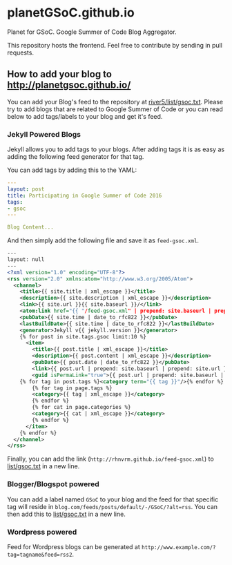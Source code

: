# planetGSoC.github.io
Planet for GSoC. Google Summer of Code Blog Aggregator.

This repository hosts the frontend. Feel free to contribute by sending in pull requests.

## How to add your blog to http://planetgsoc.github.io/

You can add your Blog's feed to the repository at [river5/list/gsoc.txt](https://github.com/planetGSoC/river5/blob/master/lists/gsoc.txt). Please try to add blogs that are related to Google Summer of Code or you can read below to add tags/labels to your blog and get it's feed.

### Jekyll Powered Blogs

Jekyll allows you to add tags to your blogs. After adding tags it is as easy as adding the following feed generator for that tag.

You can add tags by adding this to the YAML: 

```yaml
---
layout: post
title: Participating in Google Summer of Code 2016
tags:
- gsoc
---

Blog Content...

```

And then simply add the following file and save it as `feed-gsoc.xml`.

```xml
---
layout: null
---
<?xml version="1.0" encoding="UTF-8"?>
<rss version="2.0" xmlns:atom="http://www.w3.org/2005/Atom">
  <channel>
    <title>{{ site.title | xml_escape }}</title>
    <description>{{ site.description | xml_escape }}</description>
    <link>{{ site.url }}{{ site.baseurl }}/</link>
    <atom:link href="{{ "/feed-gsoc.xml" | prepend: site.baseurl | prepend: site.url }}" rel="self" type="application/rss+xml"/>
    <pubDate>{{ site.time | date_to_rfc822 }}</pubDate>
    <lastBuildDate>{{ site.time | date_to_rfc822 }}</lastBuildDate>
    <generator>Jekyll v{{ jekyll.version }}</generator>
    {% for post in site.tags.gsoc limit:10 %}
      <item>
        <title>{{ post.title | xml_escape }}</title>
        <description>{{ post.content | xml_escape }}</description>
        <pubDate>{{ post.date | date_to_rfc822 }}</pubDate>
        <link>{{ post.url | prepend: site.baseurl | prepend: site.url }}</link>
        <guid isPermaLink="true">{{ post.url | prepend: site.baseurl | prepend: site.url }}</guid>
	{% for tag in post.tags %}<category term="{{ tag }}"/>{% endfor %}
        {% for tag in page.tags %}
        <category>{{ tag | xml_escape }}</category>
        {% endfor %}
        {% for cat in page.categories %}
        <category>{{ cat | xml_escape }}</category>
        {% endfor %}
      </item>
    {% endfor %}
  </channel>
</rss>
```

Finally, you can add the link (`http://rhnvrm.github.io/feed-gsoc.xml`) to [list/gsoc.txt](https://github.com/planetGSoC/river5/blob/master/lists/gsoc.txt) in a new line.

### Blogger/Blogspot powered

You can add a label named `GSoC` to your blog and the feed for that specific tag will reside in `blog.com/feeds/posts/default/-/GSoC/?alt=rss`. You can then add this to [list/gsoc.txt](https://github.com/planetGSoC/river5/blob/master/lists/gsoc.txt) in a new line.


### Wordpress powered

Feed for Wordpress blogs can be generated at `http://www.example.com/?tag=tagname&feed=rss2`. 
